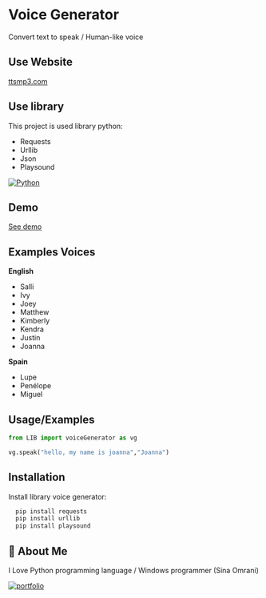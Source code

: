 
# Voice Generator

Convert text to speak /
Human-like voice





## Use Website
[ttsmp3.com](https://ttsmp3.com/)
## Use library

This project is used library python:

- Requests
- Urllib
- Json
- Playsound



[![Python](https://img.shields.io/badge/python-3.svg)](https://www.python.org/)



## Demo

[See demo](https://github.com/Omrani-Sina/VoiceGenerator/tree/main/demo)


## Examples Voices

**English**

- Salli
- Ivy
- Joey
- Matthew
- Kimberly
- Kendra
- Justin
- Joanna

**Spain**

- Lupe
- Penélope
- Miguel

## Usage/Examples

```python
from LIB import voiceGenerator as vg

vg.speak("hello, my name is joanna","Joanna")
```


## Installation

Install library voice generator:

```bash
  pip install requests
  pip install urllib
  pip install playsound
```
    



## 🚀 About Me
I Love Python programming language / 
Windows programmer
(Sina Omrani)


[![portfolio](https://img.shields.io/badge/my_Github-000?style=for-the-badge&logo=github&logoColor=white)](https://github.com/Omrani-Sina)


